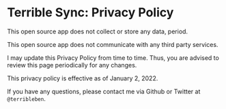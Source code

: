# Terrible Sync: Privacy Policy

This open source app does not collect or store any data, period.

This open source app does not communicate with any third party services.

I may update this Privacy Policy from time to time. Thus, you are advised to review this page periodically for any changes.

This privacy policy is effective as of January 2, 2022.

If you have any questions, please contact me via Github or Twitter at `@terribleben`.